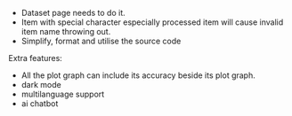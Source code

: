 - Dataset page needs to do it.
- Item with special character especially processed item will cause invalid item name throwing out.
- Simplify, format and utilise the source code

Extra features:
- All the plot graph can include its accuracy beside its plot graph.
- dark mode
- multilanguage support
- ai chatbot
